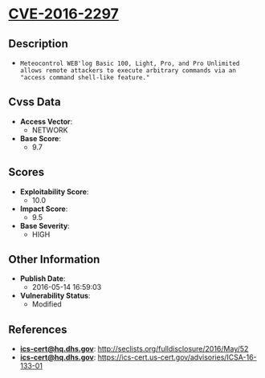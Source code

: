 
# [CVE-2016-2297](https://cve.mitre.org/cgi-bin/cvename.cgi?name=CVE-2016-2297)

## Description

- `Meteocontrol WEB'log Basic 100, Light, Pro, and Pro Unlimited allows remote attackers to execute arbitrary commands via an "access command shell-like feature."`

## Cvss Data

- **Access Vector**:
  - NETWORK
- **Base Score**:
  - 9.7

## Scores

- **Exploitability Score**:
  - 10.0
- **Impact Score**:
  - 9.5
- **Base Severity**:
  - HIGH

## Other Information

- **Publish Date**:
  - 2016-05-14 16:59:03
- **Vulnerability Status**:
  - Modified

## References

- **ics-cert@hq.dhs.gov**: http://seclists.org/fulldisclosure/2016/May/52
- **ics-cert@hq.dhs.gov**: https://ics-cert.us-cert.gov/advisories/ICSA-16-133-01
